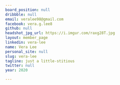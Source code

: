 ```yaml
---
board_position: null
dribbble: null
email: veralee98@gmail.com
facebook: vera.g.lee8
github: null
headshot_jpg_url: https://i.imgur.com/raxg28T.jpg
layout: member_page
linkedin: vera-lee
name: Vera Lee
personal_site: null
slug: vera-lee
tagline: just a little-stitious
twitter: null
year: 2020

---
```

